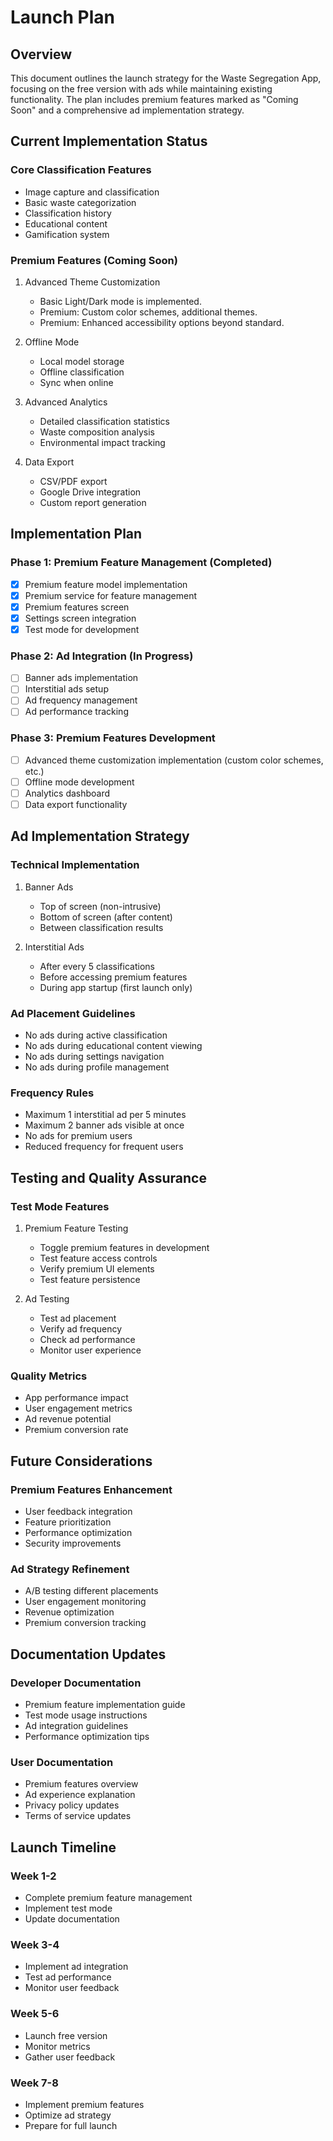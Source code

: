 # Launch Plan

## Overview
This document outlines the launch strategy for the Waste Segregation App, focusing on the free version with ads while maintaining existing functionality. The plan includes premium features marked as "Coming Soon" and a comprehensive ad implementation strategy.

## Current Implementation Status

### Core Classification Features
- Image capture and classification
- Basic waste categorization
- Classification history
- Educational content
- Gamification system

### Premium Features (Coming Soon)
1. Advanced Theme Customization
   - Basic Light/Dark mode is implemented.
   - Premium: Custom color schemes, additional themes.
   - Premium: Enhanced accessibility options beyond standard.

2. Offline Mode
   - Local model storage
   - Offline classification
   - Sync when online

3. Advanced Analytics
   - Detailed classification statistics
   - Waste composition analysis
   - Environmental impact tracking

4. Data Export
   - CSV/PDF export
   - Google Drive integration
   - Custom report generation

## Implementation Plan

### Phase 1: Premium Feature Management (Completed)
- [x] Premium feature model implementation
- [x] Premium service for feature management
- [x] Premium features screen
- [x] Settings screen integration
- [x] Test mode for development

### Phase 2: Ad Integration (In Progress)
- [ ] Banner ads implementation
- [ ] Interstitial ads setup
- [ ] Ad frequency management
- [ ] Ad performance tracking

### Phase 3: Premium Features Development
- [ ] Advanced theme customization implementation (custom color schemes, etc.)
- [ ] Offline mode development
- [ ] Analytics dashboard
- [ ] Data export functionality

## Ad Implementation Strategy

### Technical Implementation
1. Banner Ads
   - Top of screen (non-intrusive)
   - Bottom of screen (after content)
   - Between classification results

2. Interstitial Ads
   - After every 5 classifications
   - Before accessing premium features
   - During app startup (first launch only)

### Ad Placement Guidelines
- No ads during active classification
- No ads during educational content viewing
- No ads during settings navigation
- No ads during profile management

### Frequency Rules
- Maximum 1 interstitial ad per 5 minutes
- Maximum 2 banner ads visible at once
- No ads for premium users
- Reduced frequency for frequent users

## Testing and Quality Assurance

### Test Mode Features
1. Premium Feature Testing
   - Toggle premium features in development
   - Test feature access controls
   - Verify premium UI elements
   - Test feature persistence

2. Ad Testing
   - Test ad placement
   - Verify ad frequency
   - Check ad performance
   - Monitor user experience

### Quality Metrics
- App performance impact
- User engagement metrics
- Ad revenue potential
- Premium conversion rate

## Future Considerations

### Premium Features Enhancement
- User feedback integration
- Feature prioritization
- Performance optimization
- Security improvements

### Ad Strategy Refinement
- A/B testing different placements
- User engagement monitoring
- Revenue optimization
- Premium conversion tracking

## Documentation Updates

### Developer Documentation
- Premium feature implementation guide
- Test mode usage instructions
- Ad integration guidelines
- Performance optimization tips

### User Documentation
- Premium features overview
- Ad experience explanation
- Privacy policy updates
- Terms of service updates

## Launch Timeline

### Week 1-2
- Complete premium feature management
- Implement test mode
- Update documentation

### Week 3-4
- Implement ad integration
- Test ad performance
- Monitor user feedback

### Week 5-6
- Launch free version
- Monitor metrics
- Gather user feedback

### Week 7-8
- Implement premium features
- Optimize ad strategy
- Prepare for full launch